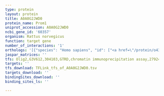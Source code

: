 ```yaml
---
type: protein
layout: protein
title: A0A0G2JWD0
protein_name: Prom1
uniprot_accession: A0A0G2JWD0
ncbi_gene_id: '60357'
organism: Rattus norvegicus
function: target gene
number_of_interactions: '1'
orthologs: '[{"species": "Homo sapiens", "id": ["<a href=\"/protein/o43490\">O43490</a>"]}, {"species": "Danio rerio", "id": ["A0A0R4IAM7"]}, {"species": "Mus musculus", "id": ["<a href=\"/protein/g5e8g5\">G5E8G5</a>"]}, {"species": "Caenorhabditis elegans", "id": ["<a href=\"/protein/q19188\">Q19188</a>"]}, {"species": "Drosophila melanogaster", "id": ["M9PDX6"]}]'
jaspar_matrices: ''
tfs: Olig2,G3V612,304103,GTRD,chromatin immunoprecipitation assay,27924024%5Buid%5D,No
targets: ''
tfs_download: TFLink_tfs_of_A0A0G2JWD0.tsv
targets_download: ''
bindingSites_download: ''
binding_sites_ls: ''

---
```

